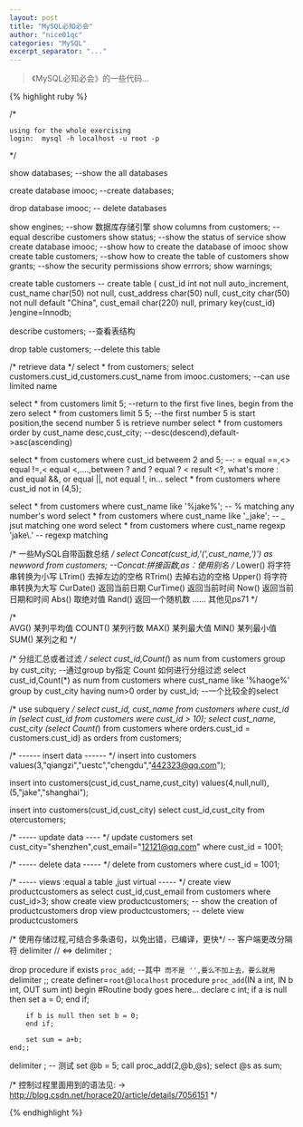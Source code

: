 ```yaml
---
layout: post
title: "MySQL必知必会"
author: "nice01qc"
categories: "MySQL"
excerpt_separator: "..."
---
```


> 《MySQL必知必会》的一些代码...
>

{% highlight ruby %}

/* 

	using for the whole exercising 
	login:	mysql -h localhost -u root -p
*/

show databases;		--show the all databases

create database imooc;		--create databases;

drop database imooc;		-- delete databases

show engines;		--show 数据库存储引擎
show columns from customers;	-- equal describe customers
show status; 	--show the status of service
show create database imooc; 	--show how to create the database of imooc 
show create table customers; 	--show how to create the table of customers
show grants;	--show the security permissions
show errrors;
show warnings;


create table customers		-- create table
(
	cust_id int not null auto_increment,
	cust_name char(50) not null,
	cust_address char(50) null,
	cust_city char(50) not null default "China",
	cust_email char(220) null,
	primary key(cust_id)
)engine=Innodb;

describe customers;		--查看表结构

drop table customers;		--delete this table

/* retrieve data */
select * from customers;
select customers.cust_id,customers.cust_name from imooc.customers; --can use limited name

select * from customers limit 5; 	--return to the first five lines, begin from the zero
select * from customers limit 5 5;	--the first number 5 is start position,the secend number 5 is retrieve number
select * from customers order by cust_name desc,cust_city;	--desc(descend),default->asc(ascending)

select * from customers where cust_id betweem 2 and 5;	--: = equal ==,<> equal !=,< equal <,....,between ? and ? equal ? < result <?, what's more : and equal &&, or equal ||, not equal !, in...
select * from customers where cust_id not in (4,5);

select * from customers where cust_name like '%jake%';	-- % matching any number's word
select * from customers where cust_name  like '_jake';	-- _ jsut matching one word
select * from customers where cust_name regexp 'jake\\.' -- regexp matching

/* 一些MySQL自带函数总结 */
select Concat(cust_id,'(',cust_name,')') as newword from customers; --Concat:拼接函数,as：使用别名
/* 
	Lower() 将字符串转换为小写
	LTrim() 去掉左边的空格
	RTrim() 去掉右边的空格
	Upper() 将字符串转换为大写
	CurDate() 返回当前日期
	CurTime() 返回当前时间
	Now() 返回当前日期和时间
	Abs() 取绝对值
	Rand() 返回一个随机数
	......
	其他见ps71
*/

/*  
	AVG()	某列平均值
	COUNT()	某列行数
	MAX()	某列最大值
	MIN()	某列最小值
	SUM()	某列之和
*/

/* 分组汇总或者过滤 */
select cust_id,Count(*) as num from customers group by cust_city;	--通过group by指定 Count 如何进行分组过滤
select cust_id,Count(*) as num from customers where cust_name like '%haoge%' group by cust_city having num>0 order by cust_id; 	--一个比较全的select

/* use subquery */
select cust_id, cust_name from customers where cust_id in (select cust_id from customers were cust_id > 10);
select cust_name, cust_city (select Count(*) from customers where orders.cust_id = customers.cust_id) as orders from customers; 

/* ------ insert data ------ */
insert into customers
	values(3,"qiangzi","uestc","chengdu","442323@qq.com");

insert into customers(cust_id,cust_name,cust_city)
	values(4,null,null),(5,"jake","shanghai");

insert into customers(cust_id,cust_city) select cust_id,cust_city from otercustomers;

/* ----- update data ---- */
update customers set cust_city="shenzhen",cust_email="12121@qq.com" where cust_id = 1001;

/* ----- delete data ----- */
delete from customers where cust_id = 1001;

/* ----- views :equal a table ,just virtual ----- */
create view productcustomers as 
	select cust_id,cust_email from customers where cust_id>3;
show create view productcustomers;	-- show the creation of productcustomers
drop view productcustomers;	-- delete view productcustomers

/* 使用存储过程,可结合多条语句，以免出错，已编译，更快*/
-- 客户端更改分隔符 delimiter // <=> delimiter ;

drop procedure if exists `proc_add`;	--其中`` 而不是 '',要么不加上去，要么就用``
delimiter ;;
create definer=`root`@`localhost` procedure `proc_add`(IN a int, IN b int, OUT sum int)
	begin
		#Routine body goes here...
		declare c int;
		if a is null then set a = 0;
		end if;
	
		if b is null then set b = 0;
		end if;
	
		set sum = a+b;
	end;;
delimiter ;
-- 测试
set @b = 5;
call proc_add(2,@b,@s);
select @s as sum;

/* 控制过程里面用到的语法见:
	-> http://blog.csdn.net/horace20/article/details/7056151
*/

{% endhighlight %}

